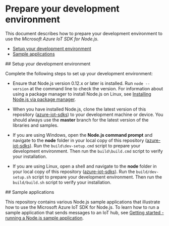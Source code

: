 # Prepare your development environment

This document describes how to prepare your development environment to use the *Microsoft Azure IoT SDK for Node.js*.

- [Setup your development environment](#devenv)
- [Sample applications](#readme)

<a name="devenv"/>
## Setup your development environment

Complete the following steps to set up your development environment:
- Ensure that Node.js version 0.12.x or later is installed. Run `node --version` at the command line to check the version. For information about using a package manager to install Node.js on Linux, see [Installing Node.js via package manager][node-linux].

- When you have installed Node.js, clone the latest version of this repository ([azure-iot-sdks](https://github.com/Azure/azure-iot-sdks)) to your development machine or device. You should always use the **master** branch for the latest version of the libraries and samples.

- If you are using Windows, open the **Node.js command prompt** and navigate to the **node** folder in your local copy of this repository ([azure-iot-sdks](https://github.com/Azure/azure-iot-sdks)). Run the `build\dev-setup.cmd` script to prepare your development environment. Then run the `build\build.cmd` script to verify your installation.

- If you are using Linux, open a shell and navigate to the **node** folder in your local copy of this repository ([azure-iot-sdks](https://github.com/Azure/azure-iot-sdks)). Run the `build/dev-setup.sh` script to prepare your development environment. Then run the `build/build.sh` script to verify your installation.

<a name="samplecode"/>
## Sample applications

This repository contains various Node.js sample applications that illustrate how to use the Microsoft Azure IoT SDK for Node.js. To learn how to run a sample application that sends messages to an IoT hub, see [Getting started - running a Node.js sample application][getstarted].

[node-linux]: https://github.com/nodejs/node-v0.x-archive/wiki/Installing-Node.js-via-package-manager
[getstarted]: run_sample.md
